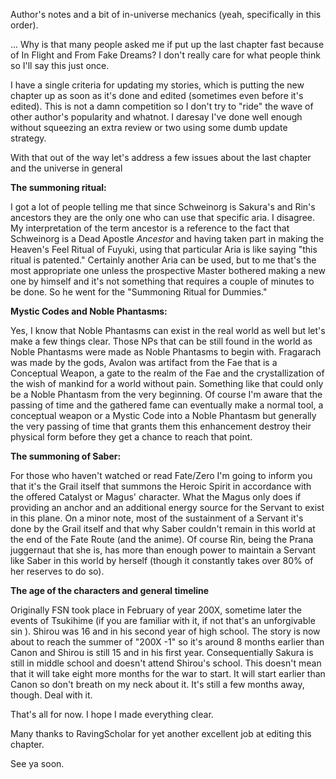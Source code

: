 Author's notes and a bit of in-universe mechanics (yeah, specifically in this order).

... Why is that many people asked me if put up the last chapter fast because of In Flight and From Fake Dreams? I don't really care for what people think so I'll say this just once.

I have a single criteria for updating my stories, which is putting the new chapter up as soon as it's done and edited (sometimes even before it's edited). This is not a damn competition so I don't try to "ride" the wave of other author's popularity and whatnot. I daresay I've done well enough without squeezing an extra review or two using some dumb update strategy.

With that out of the way let's address a few issues about the last chapter and the universe in general

**The summoning ritual:**

I got a lot of people telling me that since Schweinorg is Sakura's and Rin's ancestors they are the only one who can use that specific aria. I disagree. My interpretation of the term ancestor is a reference to the fact that Schweinorg is a Dead Apostle *Ancestor* and having taken part in making the Heaven's Feel Ritual of Fuyuki, using that particular Aria is like saying "this ritual is patented." Certainly another Aria can be used, but to me that's the most appropriate one unless the prospective Master bothered making a new one by himself and it's not something that requires a couple of minutes to be done. So he went for the "Summoning Ritual for Dummies."

**Mystic Codes and Noble Phantasms:**

Yes, I know that Noble Phantasms can exist in the real world as well but let's make a few things clear. Those NPs that can be still found in the world as Noble Phantasms were made as Noble Phantasms to begin with. Fragarach was made by the gods, Avalon was artifact from the Fae that is a Conceptual Weapon, a gate to the realm of the Fae and the crystallization of the wish of mankind for a world without pain. Something like that could only be a Noble Phantasm from the very beginning. Of course I'm aware that the passing of time and the gathered fame can eventually make a normal tool, a conceptual weapon or a Mystic Code into a Noble Phantasm but generally the very passing of time that grants them this enhancement destroy their physical form before they get a chance to reach that point.

**The summoning of Saber:**

For those who haven't watched or read Fate/Zero I'm going to inform you that it's the Grail itself that summons the Heroic Spirit in accordance with the offered Catalyst or Magus' character. What the Magus only does if providing an anchor and an additional energy source for the Servant to exist in this plane. On a minor note, most of the sustainment of a Servant it's done by the Grail itself and that why Saber couldn't remain in this world at the end of the Fate Route (and the anime). Of course Rin, being the Prana juggernaut that she is, has more than enough power to maintain a Servant like Saber in this world by herself (though it constantly takes over 80% of her reserves to do so).

**The age of the characters and general timeline**

Originally FSN took place in February of year 200X, sometime later the events of Tsukihime (if you are familiar with it, if not that's an unforgivable sin ). Shirou was 16 and in his second year of high school. The story is now about to reach the summer of "200X -1" so it's around 8 months earlier than Canon and Shirou is still 15 and in his first year. Consequentially Sakura is still in middle school and doesn't attend Shirou's school. This doesn't mean that it will take eight more months for the war to start. It will start earlier than Canon so don't breath on my neck about it. It's still a few months away, though. Deal with it.

That's all for now. I hope I made everything clear.

Many thanks to RavingScholar for yet another excellent job at editing this chapter.

See ya soon.
